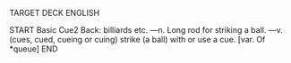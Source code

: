 TARGET DECK
ENGLISH

START
Basic
Cue2
Back: billiards etc. —n. Long rod for striking a ball. —v. (cues, cued, cueing or cuing) strike (a ball) with or use a cue. [var. Of *queue]
END
